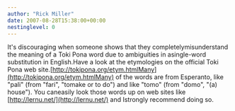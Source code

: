 ```yaml
---
author: "Rick Miller"
date: 2007-08-28T15:38:00+00:00
nestinglevel: 0
---
```

It's discouraging when someone shows that they completelymisunderstand the meaning of a Toki Pona word due to ambiguities in asingle-word substitution in English.Have a look at the etymologies on the official Toki Pona web site.[http://tokipona.org/etym.htmlMany](http://tokipona.org/etym.htmlMany) of the words are from Esperanto, like "pali" (from "fari", "tomake or to do") and like "tomo" (from "domo", "(a) house"). You caneasily look those words up on web sites like [http://lernu.net/](http://lernu.net/) and Istrongly recommend doing so.